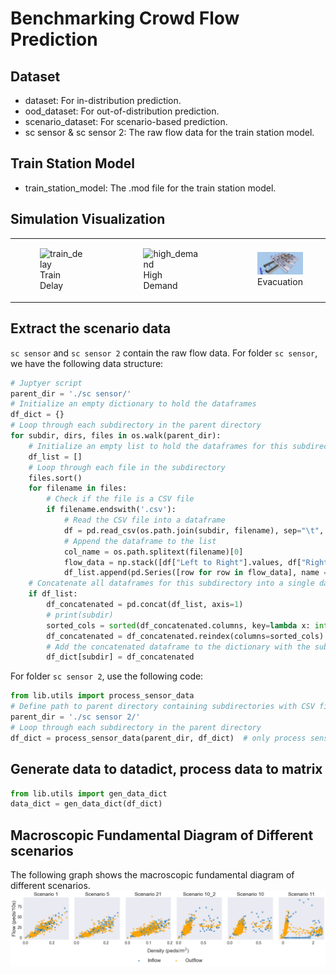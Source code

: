# Benchmarking Crowd Flow Prediction

## Dataset
* dataset: For in-distribution prediction.
* ood_dataset: For out-of-distribution prediction.
* scenario_dataset: For scenario-based prediction.
* sc sensor & sc sensor 2: The raw flow data for the train station model.


## Train Station Model
* train_station_model: The .mod file for the train station model.

## Simulation Visualization
<table>
<tr>
<td><figure>
<img src="./README.assets/image16.gif" alt="train_delay" width="300" />
  <figcaption>Train Delay</figcaption>
</figure></td>
<td><figure>
<img src="./README.assets/image17.gif" alt="high_demand" width="300" />
  <figcaption>High Demand</figcaption>
</figure></td>
<td><figure>
<img src="./README.assets/image14.gif" alt="evacuation" width="300" />
  <figcaption>Evacuation</figcaption>
</figure></td>
</tr>
</table>







## Extract the scenario data
`sc sensor` and `sc sensor 2` contain the raw flow data. For folder `sc sensor`, we have the following data structure:

```python
# Juptyer script
parent_dir = './sc sensor/'
# Initialize an empty dictionary to hold the dataframes
df_dict = {}
# Loop through each subdirectory in the parent directory
for subdir, dirs, files in os.walk(parent_dir):
    # Initialize an empty list to hold the dataframes for this subdirectory
    df_list = []
    # Loop through each file in the subdirectory
    files.sort()
    for filename in files:
        # Check if the file is a CSV file
        if filename.endswith('.csv'):
            # Read the CSV file into a dataframe
            df = pd.read_csv(os.path.join(subdir, filename), sep="\t", index_col="Index")
            # Append the dataframe to the list
            col_name = os.path.splitext(filename)[0]
            flow_data = np.stack([df["Left to Right"].values, df["Right to Left"].values, df["Sum"].values], axis=1)
            df_list.append(pd.Series([row for row in flow_data], name = col_name))
    # Concatenate all dataframes for this subdirectory into a single dataframe
    if df_list:
        df_concatenated = pd.concat(df_list, axis=1)
        # print(subdir)
        sorted_cols = sorted(df_concatenated.columns, key=lambda x: int(x.split('_')[1])) # sort the column name
        df_concatenated = df_concatenated.reindex(columns=sorted_cols)
        # Add the concatenated dataframe to the dictionary with the subdirectory name as the key
        df_dict[subdir] = df_concatenated
```
For folder `sc sensor 2`, use the following code:
```python
from lib.utils import process_sensor_data
# Define path to parent directory containing subdirectories with CSV files
parent_dir = './sc sensor 2/'
# Loop through each subdirectory in the parent directory
df_dict = process_sensor_data(parent_dir, df_dict)  # only process sensor 2
```

## Generate data to datadict, process data to matrix
```python
from lib.utils import gen_data_dict
data_dict = gen_data_dict(df_dict)
```

## Macroscopic Fundamental Diagram of Different scenarios
The following graph shows the macroscopic fundamental diagram of different scenarios.
![mfds](./README.assets/mfds.png)

